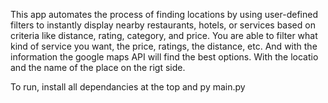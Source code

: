 This app automates the process of finding locations by using user-defined filters to instantly display nearby restaurants, hotels, or services based on criteria like distance, rating, category, and price.
You are able to filter what kind of service you want, the price, ratings, the distance, etc. And with the information the google maps API will find the best options. With the locatio and the name of the place on the rigt side.

To run, install all dependancies at the top and py main.py
